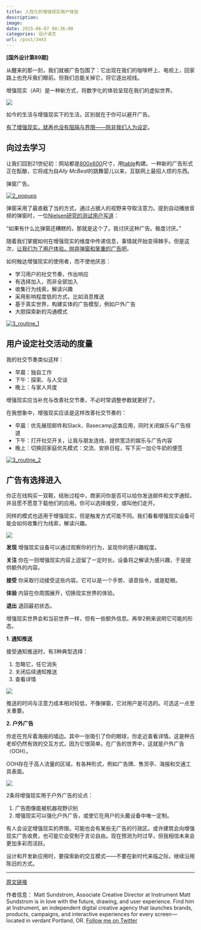 ```yaml
---
title: 人性化的增强现实用户体验
description: 
image: 
date: 2015-06-07 00:36:00
categories: 设计译文
url: /post/3443
---
```


**[国外设计第89期]**

从醒来的那一刻，我们就被广告包围了：它出现在我们的咖啡杯上、电视上，回家路上也充斥我们眼前。但我们总能关掉它，将它逐出视线。

增强现实（AR）是一种新方式，将数字化的体验呈现在我们的虚拟世界。

[![](https://storageapi.fleek.co/0a3a8890-e65e-47ce-93d7-0442b9209d38-bucket/blog/posts/2015-06/06-07/1.png)](http://blog.invisionapp.com/wp-content/uploads/2015/06/1_AR.png "Designing humane augmented reality user experiences")

如今的生活与增强现实下的生活，区别就在于你可以避开广告。

[有了增强现实，就再也没有阻隔与界限——除非我们人为设定](https://twitter.com/intent/tweet?text=%22With+AR%2C+there%27s+no+such+thing+as+breaks+or+boundaries%E2%80%94unless+we+set+them%22+http%3A%2F%2Fblog.invisionapp.com%2Fdesigning-humane-augmented-reality-user-experiences%2F+via+%40InVisionApp)。

## 向过去学习

让我们回到21世纪初：网站都是[800x600](http://www.thefwa.com/site/roth-time)尺寸，用[table](http://www.w3schools.com/Html/html_tables.asp)构建。一种新的广告形式正在酝酿，它将成为自*Ally McBeal*的跳舞婴儿以来，互联网上最招人烦的东西。

弹窗广告。

[![2_popups](http://blog.invisionapp.com/wp-content/uploads/2015/06/2_popups.png?ver=1)](http://blog.invisionapp.com/wp-content/uploads/2015/06/2_popups.png "Designing humane augmented reality user experiences")

弹窗采用了最直截了当的方式，通过占据人的视野来夺取注意力。提到自动播放音频的弹窗时，一位[Nielsen研究的测试用户写道](http://www.nngroup.com/articles/most-hated-advertising-techniques/)：

“如果有什么比弹窗还糟糕的，那就是这个了。我讨厌这种广告。极度讨厌。”

随着我们掌握如何在增强现实的维度中传递信息，事情就开始变得棘手。但是这次，[让我们为了用户体验，抛弃弹窗和笨重的广告吧](https://twitter.com/intent/tweet?text=%22let%27s+ditch+pop-ups+and+clumsy+advertising+in+favor+of+great+user+experience%22+http%3A%2F%2Fblog.invisionapp.com%2Fdesigning-humane-augmented-reality-user-experiences%2F+via+%40InVisionApp)。

如何触达增强现实的使用者，而不使他厌恶：

* 学习用户的社交节奏，作出响应
* 有选择加入，而非全部加入
* 收集行为线索，解读兴趣
* 采用影响程度低的方式，比如消息推送
* 基于真实世界，构建实体的广告模型，例如户外广告
* 大胆探索新的沟通模式

[![3_routine_1](http://blog.invisionapp.com/wp-content/uploads/2015/06/3_routine_1.png?ver=1)](http://blog.invisionapp.com/wp-content/uploads/2015/06/3_routine_1.png "Designing humane augmented reality user experiences")

## 用户设定社交活动的度量

我的社交节奏类似这样：

* 早晨：独自工作
* 下午：探索、与人交谈
* 晚上：与家人共度

增强现实应当补充与改善社交节奏，不必时常调整参数就更好了。

在我想象中，增强现实应该是这样改善社交节奏的：

* 早晨：优先展现邮件和Slack、Basecamp这类应用，同时关闭娱乐与广告频道
* 下午：打开社交开关，让我与朋友连线，提供宽泛的娱乐与广告内容
* 晚上：切换回家庭优先模式：交流、安排日程，写下买一加仑牛奶的便签

[![3_routine_2](http://blog.invisionapp.com/wp-content/uploads/2015/06/3_routine_2.png?ver=1)](http://blog.invisionapp.com/wp-content/uploads/2015/06/3_routine_2.png "Designing humane augmented reality user experiences")

## 广告有选择进入

你正在线购买一双鞋，结账过程中，商家问你是否可以给你发送邮件和文字通知，并且愿不愿意下载他们的应用。你可以选择接受，或叫他们走开。

同样的模式也适用于增强现实，但是触发方式可能不同。我们看看增强现实设备可能会如何收集行为线索，解读兴趣。

[![](https://storageapi.fleek.co/0a3a8890-e65e-47ce-93d7-0442b9209d38-bucket/blog/posts/2015-06/06-07/2.png)](http://blog.invisionapp.com/wp-content/uploads/2015/06/4_stages.png "Designing humane augmented reality user experiences")

**发现**
增强现实设备可以通过观察你的行为，呈现你的感兴趣程度。

**关注**
你在一则增强现实内容上逗留了一定时长。设备将之解读为感兴趣，于是提供额外的内容。

**接受**
你采取行动接受这些内容。它可以是一个手势、语音指令，或是眨眼。

**体验**
内容在你周围展开，切换现实世界的体验。

**退出**
退回最初状态。

增强现实世界会和当前世界一样，但有一些额外信息。再举2例来说明它可能的形态。

**1. 通知推送**

接受通知推送时，有3种典型选择：

1. 忽略它，任它消失
2. 关闭后续通知推送
3. 查看详情

[![](https://storageapi.fleek.co/0a3a8890-e65e-47ce-93d7-0442b9209d38-bucket/blog/posts/2015-06/06-07/3.png)](http://blog.invisionapp.com/wp-content/uploads/2015/06/5_push_example.png "Designing humane augmented reality user experiences")

推送的时间与注意力成本相对较低，不像弹窗，它对用户是可选的。可选这一点至关重要。

**2. 户外广告**

你走在充斥着海报的墙边。其中一张吸引了你的眼球，你走近查看详情。这是种古老却仍然有效的交互方式，因为它很简单。在广告的世界中，这就是户外广告（OOH）。

OOH存在于高人流量的区域，有各种形式，例如广告牌、售货亭、海报和交通工具表面。

[![](https://storageapi.fleek.co/0a3a8890-e65e-47ce-93d7-0442b9209d38-bucket/blog/posts/2015-06/06-07/4.png)](http://blog.invisionapp.com/wp-content/uploads/2015/06/6_ooh_example.png "Designing humane augmented reality user experiences")

2条将增强现实用于户外广告的论点：

1. 广告图像能被机器视野识别
2. 增强现实可以强化户外广告，或使它在用户的头戴设备中唯一定制。

有人会设定增强现实的界限。可能也会有某些无广告的行政区。或许建筑会向增强现实广告收费，也可能它会受制于言论自由。现在预测为时过早，但我相信未来会更加多彩而活跃。

设计和开发新应用时，要探索新的交互模式——不要在新时代来临之际，继续沿用陈旧的方式。

---

[原文链接](http://blog.invisionapp.com/designing-humane-augmented-reality-user-experiences/)

作者信息：
Matt Sundstrom, ‎Associate Creative Director at Instrument
Matt Sundstrom is in love with the future, drawing, and user experience. Find him at Instrument, an independent digital creative agency that launches brands, products, campaigns, and interactive experiences for every screen — located in verdant Portland, OR.
[Follow me on Twitter](http://twitter.com/mattink)